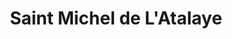 ---
title: Saint Michel de L'Atalaye
url: /saint-michel-de-latalaye/
latitude: 19.371
longitude: -72.33
---